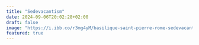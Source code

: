 ```yaml
---
title: "Sedevacantism"
date: 2024-09-06T20:02:28+02:00
draft: false
image: "https://i.ibb.co/r3mg4yM/basilique-saint-pierre-rome-sedevacantisme.jpg"
featured: true
---
```


